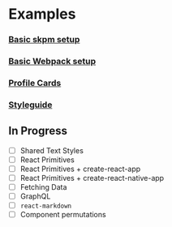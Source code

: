 # Examples

### [Basic skpm setup](https://github.com/airbnb/react-sketchapp/tree/master/examples/basic-skpm)

### [Basic Webpack setup](https://github.com/airbnb/react-sketchapp/tree/master/examples/basic-webpack)

### [Profile Cards](https://github.com/airbnb/react-sketchapp/tree/master/examples/profile-cards)

### [Styleguide](https://github.com/airbnb/react-sketchapp/tree/master/examples/styleguide)

## In Progress
- [ ] Shared Text Styles
- [ ] React Primitives
- [ ] React Primitives + create-react-app
- [ ] React Primitives + create-react-native-app
- [ ] Fetching Data
- [ ] GraphQL
- [ ] `react-markdown`
- [ ] Component permutations
